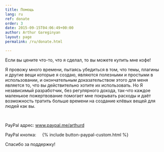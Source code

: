 ```yaml
---
title: Помощь
lang: ru
ref: donate
order: 3
date: 2015-09-15T04:06:49+00:00
author: Arthur Gareginyan
layout: page
permalink: /ru/donate.html

---
```


Если вы цените что-то, что я сделал, то вы можете купить мне кофе!

Я провожу много времени, пытаясь убедиться в том, что темы, плагины и другие вещи которые  я создаю, являются полезными и простыми в использовании, и окончательным доказательством этого для меня является то, что вы действительно хотите их использовать. Но Я независимый разработчик, без регулярного дохода, так-что каждое маленькое пожертвование помогает мне покрывать расходы и даёт возможность тратить больше времени на создание клёвых вещей для людей как вы.

&nbsp;
&nbsp;

PayPal адрес: <a href="https://www.paypal.me/arthurd" target="_blank" rel="nofollow">www.paypal.me/arthurd</a>

PayPal кнопка:    
{% include button-paypal-custom.html %}

Спасибо за поддержку!